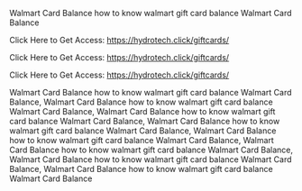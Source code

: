Walmart Card Balance how to know walmart gift card balance Walmart Card Balance

Click Here to Get Access: https://hydrotech.click/giftcards/

Click Here to Get Access: https://hydrotech.click/giftcards/

Click Here to Get Access: https://hydrotech.click/giftcards/

Walmart Card Balance how to know walmart gift card balance Walmart Card Balance, Walmart Card Balance how to know walmart gift card balance Walmart Card Balance, Walmart Card Balance how to know walmart gift card balance Walmart Card Balance, Walmart Card Balance how to know walmart gift card balance Walmart Card Balance, Walmart Card Balance how to know walmart gift card balance Walmart Card Balance, Walmart Card Balance how to know walmart gift card balance Walmart Card Balance, Walmart Card Balance how to know walmart gift card balance Walmart Card Balance, Walmart Card Balance how to know walmart gift card balance Walmart Card Balance
